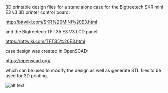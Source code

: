 3D printable design files for a stand alone case for the Bigtreetech SKR mini E3 v3 3D printer control board:

http://bttwiki.com/SKR%20MINI%20E3.html

and the Bigtreetech TFT35 E3 V3 LCD panel:

https://bttwiki.com/TFT35%20E3.html

case design was created in OpenSCAD:

https://openscad.org/

which can be used to modify the design as well as generate STL files to be used for 3D printing.

![alt text](https://github.com/matthew-yates/BTTskrE3v3_case/blob/main/skrMiniE3V3_bottom.png?raw=true)
